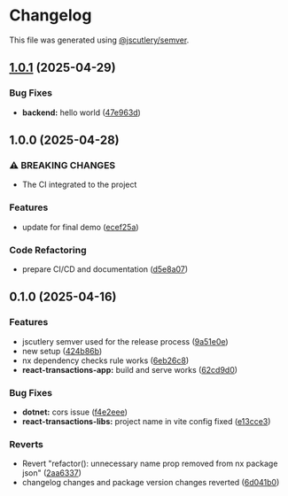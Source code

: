 # Changelog

This file was generated using [@jscutlery/semver](https://github.com/jscutlery/semver).

## [1.0.1](https://github.com/push-based/multilanguage-monorepo/compare/react-transactions-data-access@1.0.0...react-transactions-data-access@1.0.1) (2025-04-29)


### Bug Fixes

* **backend:** hello world ([47e963d](https://github.com/push-based/multilanguage-monorepo/commit/47e963d957b2edd8d8d3b9af4364ae7b3d629896))

## 1.0.0 (2025-04-28)


### ⚠ BREAKING CHANGES

* The CI integrated to the project

### Features

* update for final demo ([ecef25a](https://github.com/push-based/multilanguage-monorepo/commit/ecef25ad566ef44430b4182f5d6a64d82fd2c1c3))


### Code Refactoring

* prepare CI/CD and documentation ([d5e8a07](https://github.com/push-based/multilanguage-monorepo/commit/d5e8a07fae914a58e1bf35384ddc18e0489003e6))

## 0.1.0 (2025-04-16)


### Features

* jscutlery semver used for the release process ([9a51e0e](https://github.com/push-based/nx-multilanguage-repo/commit/9a51e0ef6a9462e9950cc4fd378871e50c856445))
* new setup ([424b86b](https://github.com/push-based/nx-multilanguage-repo/commit/424b86b3834842918f141c691fce0040a25dbf92))
* nx dependency checks rule works ([6eb26c8](https://github.com/push-based/nx-multilanguage-repo/commit/6eb26c8e941d6a91bf5fadfa235b4f152b1e6800))
* **react-transactions-app:** build and serve works ([62cd9d0](https://github.com/push-based/nx-multilanguage-repo/commit/62cd9d0d17b246aea5f134934e1fe67c3db9971a))


### Bug Fixes

* **dotnet:** cors issue ([f4e2eee](https://github.com/push-based/nx-multilanguage-repo/commit/f4e2eee57b666b4b330443c1a209242bd507e389))
* **react-transactions-libs:** project name in vite config fixed ([e13cce3](https://github.com/push-based/nx-multilanguage-repo/commit/e13cce31fffc092176129a7ea68b6b526dc10fa9))


### Reverts

* Revert "refactor(): unnecessary name prop removed from nx package json" ([2aa6337](https://github.com/push-based/nx-multilanguage-repo/commit/2aa633736a59558247ff33cbdfdf0f23d6f9af88))
* changelog changes and package version changes reverted ([6d041b0](https://github.com/push-based/nx-multilanguage-repo/commit/6d041b082dcdc1becba13abc5e5a5a1fe1f18db7))
